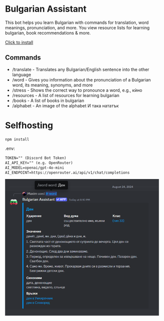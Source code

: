 # Bulgarian Assistant
This bot helps you learn Bulgarian with commands for translation, word meanings, pronunciation, and more. 
You view resource lists for learning bulgarian, book recommendations & more.

[Click to install](https://discord.com/oauth2/authorize?client_id=1276797546018377728)

## Commands
- /translate - Translates any Bulgarian/English sentence into the other language
- /word - Gives you information about the pronunciation of a Bulgarian word, its meaning, synonyms, and more
- /stress - Shows the correct way to pronounce a word, e.g., кѝно
- /resources - A list of resources for learning bulgarian
- /books - A list of books in bulgarian
- /alphabet - An image of the alphabet
И така нататък 


# Selfhosting

`npm install`

.env:
```
TOKEN="" (Discord Bot Token)
AI_API_KEY="" (e.g. OpenRouter)
AI_MODEL=openai/gpt-4o-mini
AI_ENDPOINT=https://openrouter.ai/api/v1/chat/completions
```

![img](https://github.com/Bulgarian-Assistant/Bot/blob/main/resources/command_example_1.png?raw=true)
